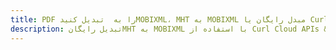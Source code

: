 ---title: PDF را به  تبدیل کنیدMOBIXML، MHT به MOBIXML مبدل رایگان یا Curl SDKdescription: تبدیل رایگانMHT به MOBIXML با استفاده از Curl Cloud APIs & SDK همچنین اسناد PDF را در Cloud ایجاد، ویرایش و رندر کنید.---